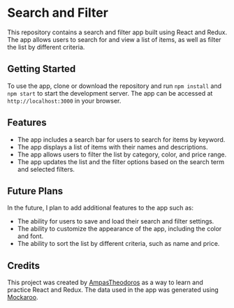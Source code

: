 # Search and Filter

This repository contains a search and filter app built using React and Redux. The app allows users to search for and view a list of items, as well as filter the list by different criteria.

## Getting Started

To use the app, clone or download the repository and run `npm install` and `npm start` to start the development server. The app can be accessed at `http://localhost:3000` in your browser.

## Features

- The app includes a search bar for users to search for items by keyword.
- The app displays a list of items with their names and descriptions.
- The app allows users to filter the list by category, color, and price range.
- The app updates the list and the filter options based on the search term and selected filters.

## Future Plans

In the future, I plan to add additional features to the app such as:

- The ability for users to save and load their search and filter settings.
- The ability to customize the appearance of the app, including the color and font.
- The ability to sort the list by different criteria, such as name and price.

## Credits

This project was created by [AmpasTheodoros](https://github.com/AmpasTheodoros) as a way to learn and practice React and Redux. The data used in the app was generated using [Mockaroo](https://mockaroo.com/).
